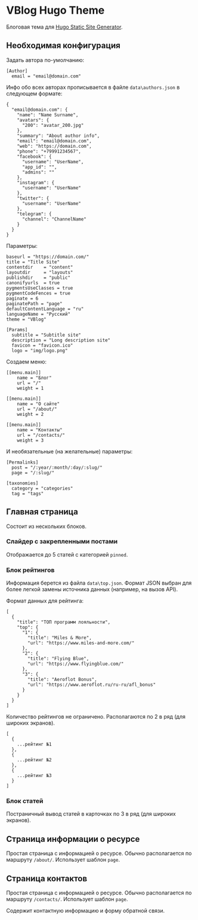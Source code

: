 # VBlog Hugo Theme

Блоговая тема для  [Hugo Static Site Generator](https://gohugo.io).

## Необходимая конфигурация

Задать автора по-умолчанию:
```
[Author]
  email = "email@domain.com"
```

Инфо обо всех авторах прописывается в файле `data\authors.json` в следующем формате:

```
{
  "email@domain.com": {
    "name": "Name Surname",
    "avatars": {
      "200": "avatar_200.jpg"
    },
    "summary": "About author info",
    "email": "email@domain.com",
    "web": "https://domain.com",
    "phone": "+79991234567",
    "facebook": {
      "username": "UserName",
      "app_id": "",
      "admins": ""
    },
    "instagram": {
      "username": "UserName"
    },
    "twitter": {
      "username": "UserName"
    },
    "telegram": {
      "channel": "ChannelName"
    }
  }
}
```

Параметры:

```
baseurl = "https://domain.com/"
title = "Title Site"
contentdir    = "content"
layoutdir     = "layouts"
publishdir    = "public"
canonifyurls  = true
pygmentsUseClasses = true
pygmentCodeFences = true
paginate = 6
paginatePath = "page"
defaultContentLanguage = "ru"
languageName = "Русский"
theme = "VBlog"

[Params]
  subtitle = "Subtitle site"
  description = "Long description site"
  favicon = "favicon.ico"
  logo = "img/logo.png"
```

Создаем меню:

```
[[menu.main]]
    name = "Блог"
    url = "/"
    weight = 1

[[menu.main]]
    name = "О сайте"
    url = "/about/"
    weight = 2

[[menu.main]]
    name = "Контакты"
    url = "/contacts/"
    weight = 3
```

И необязательные (на желательные) параметры:

```
[Permalinks]
  post = "/:year/:month/:day/:slug/"
  page = "/:slug/"

[taxonomies]
  category = "categories"
  tag = "tags"
```

## Главная страница

Состоит из нескольких блоков.

### Слайдер с закрепленными постами

Отображается до 5 статей с категорией `pinned`.

### Блок рейтингов

Информация берется из файла `data\top.json`. Формат JSON выбран для более легкой 
замены источника данных (например, на вызов API).

Формат данных для рейтинга:
```
[
  {
    "title": "ТОП программ лояльности",
    "top": {
      "1": {
        "title": "Miles & More",
        "url": "https://www.miles-and-more.com/"
      },
      "2": {
        "title": "Flying Blue",
        "url": "https://www.flyingblue.com/"
      },
      "3": {
        "title": "Aeroflot Bonus",
        "url": "https://www.aeroflot.ru/ru-ru/afl_bonus"
      }
    }
  }
]
```

Количество рейтингов не ограничено. Располагаются по 2 в ряд (для широких экранов).
```
[
  {
    ...рейтинг №1
  },
  {
    ...рейтинг №2
  },
  {
    ...рейтинг №3
  }
]
```

###  Блок статей

Постраничный вывод статей в карточках по 3 в ряд (для широких экранов).

## Страница информации о ресурсе

Простая страница с информацией о ресурсе. Обычно располагается по маршруту 
`/about/`. Использует шаблон `page`.


## Страница контактов

Простая страница с информацией о ресурсе. Обычно располагается по маршруту 
`/contacts/`. Использует шаблон `page`.

Содержит контактную информацию и форму обратной связи.